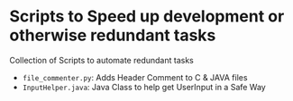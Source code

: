 # Scripts to Speed up development or otherwise redundant tasks
Collection of Scripts to automate redundant tasks

- `file_commenter.py`: Adds Header Comment to C & JAVA files
- `InputHelper.java`: Java Class to help get UserInput in a Safe Way  
